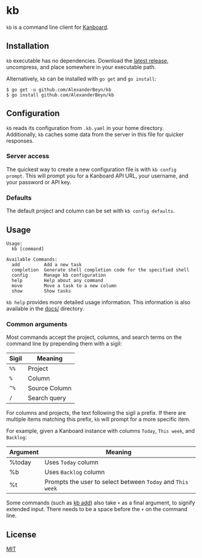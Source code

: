 # kb

`kb` is a command line client for [Kanboard](https://kanboard.org/).

## Installation

`kb` executable has no dependencies. Download the 
[latest release](releases/latest), uncompress, and place somewhere in your
executable path.

Alternatively, `kb` can be installed with `go get` and `go install`:
```
$ go get -u github.com/AlexanderBeyn/kb
$ go install github.com/AlexanderBeyn/kb
```

## Configuration

`kb` reads its configuration from `.kb.yaml` in your home directory. 
Additionally, `kb` caches some data from the server in this file for 
quicker responses.

### Server access
The quickest way to create a new configuration file is with 
`kb config prompt`. This will prompt you for a Kanboard API URL, your
username, and your password or API key.

### Defaults
The default project and column can be set with `kb config defaults`.

## Usage

```
Usage:
  kb [command]

Available Commands:
  add         Add a new task
  completion  Generate shell completion code for the specified shell
  config      Manage kb configuration
  help        Help about any command
  move        Move a task to a new column
  show        Show tasks
```

`kb help` provides more detailed usage information. This information is
also available in the [docs/](docs/kb.md) directory.

### Common arguments

Most commands accept the project, columns, and search terms on the command
line by prepending them with a sigil:

| Sigil | Meaning |
| ----- | ------- |
| `%%` | Project | 
| `%` | Column | 
| `^%` | Source Column | 
| `/` | Search query |

For columns and projects, the text following the sigil a prefix. If there
are multiple items matching this prefix, `kb` will prompt for a more
specific item.

For example, given a Kanboard instance with columns `Today`, `This week`,
and `Backlog`:

| Argument | Meaning |
| -------- | ------- |
| %today | Uses `Today` column |
| %b | Uses `Backlog` column |
| %t | Prompts the user to select between `Today` and `This week` |

Some commands (such as [kb add](docs/kb_add.md)) also take `+` as a final
argument, to signify extended input. There needs to be a space before the
`+` on the command line.


## License
[MIT](https://choosealicense.com/licenses/mit/)